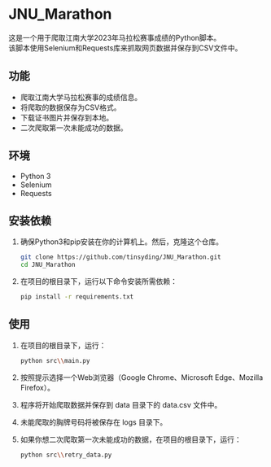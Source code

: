 # JNU_Marathon

这是一个用于爬取江南大学2023年马拉松赛事成绩的Python脚本。  
该脚本使用Selenium和Requests库来抓取网页数据并保存到CSV文件中。

## 功能

- 爬取江南大学马拉松赛事的成绩信息。
- 将爬取的数据保存为CSV格式。
- 下载证书图片并保存到本地。
- 二次爬取第一次未能成功的数据。

## 环境

- Python 3
- Selenium
- Requests

## 安装依赖

1. 确保Python3和pip安装在你的计算机上。然后，克隆这个仓库。

    ```bash
    git clone https://github.com/tinsyding/JNU_Marathon.git
    cd JNU_Marathon
    ```


2. 在项目的根目录下，运行以下命令安装所需依赖：

    ```bash
    pip install -r requirements.txt
    ```

## 使用

1. 在项目的根目录下，运行：

    ```bash
    python src\\main.py
    ```

2. 按照提示选择一个Web浏览器（Google Chrome、Microsoft Edge、Mozilla Firefox）。

3. 程序将开始爬取数据并保存到 data 目录下的 data.csv 文件中。

4. 未能爬取的胸牌号码将被保存在 logs 目录下。

5. 如果你想二次爬取第一次未能成功的数据，在项目的根目录下，运行：

    ```bash
    python src\\retry_data.py
    ```
